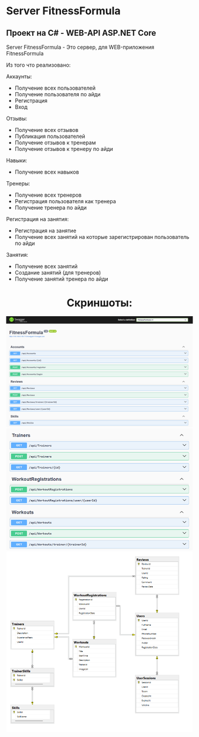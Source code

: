 # Server FitnessFormula

## Проект на C# - WEB-API ASP.NET Core

Server FitnessFormula - Это сервер, для WEB-приложения FitnessFormula

Из того что реализовано:

Аккаунты:
- Получение всех пользователей
- Получение пользователя по айди
- Регистрация
- Вход

Отзывы:
- Получение всех отзывов
- Публикация пользователей
- Получение отзывов к тренерам
- Получение отзывов к тренеру по айди

Навыки:
- Получение всех навыков

Тренеры:
- Получение всех тренеров
- Регистрация пользователя как тренера
- Получение тренера по айди

Регистрация на занятия:
- Регистрация на занятие
- Получение всех занятий на которые зарегистрирован пользователь по айди

Занятия:
- Получение всех занятий
- Создание занятий (для тренеров)
- Получение занятий тренера по айди


<h1 align="center">Скриншоты:</h1>

<img src="https://github.com/TemhaN/Server_FitnessFormula/blob/master/FitnessFormula/Screenshots/1.png" alt="Server_FitnessFormula">
<img src="https://github.com/TemhaN/Server_FitnessFormula/blob/master/FitnessFormula/Screenshots/2.png" alt="Server_FitnessFormula">
<img src="https://github.com/TemhaN/Server_FitnessFormula/blob/master/FitnessFormula/Screenshots/3.png" alt="Server_FitnessFormula">
